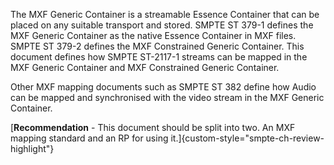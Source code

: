 The MXF Generic Container is a streamable Essence Container that can be placed on any suitable transport and stored.
SMPTE ST 379-1 defines the MXF Generic Container as the native Essence Container in MXF files.
SMPTE ST 379-2 defines the MXF Constrained Generic Container.
This document defines how SMPTE ST-2117-1 streams can be mapped in the MXF Generic Container and MXF Constrained Generic Container.

Other MXF mapping documents such as SMPTE ST 382 define how Audio can be mapped and synchronised with the video stream in the MXF Generic Container.

[**Recommendation** - This document should be split into two. An MXF mapping standard and an RP for using it.]{custom-style="smpte-ch-review-highlight"}
